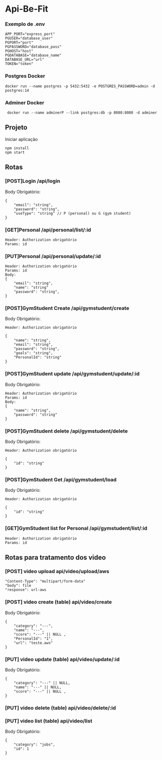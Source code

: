 # Api-Be-Fit

<h3> Exemplo de .env </h3>

```
APP_PORT="express_port"
PGUSER="database_user"
PGPORT="port"
PGPASSWORD="database_pass"
PGHOST="host"
PGDATABASE="database_name"
DATABASE_URL="url"
TOKEN="token"
```

<h3> Postgres Docker </h3>

```
docker run --name postgres -p 5432:5432 -e POSTGRES_PASSWORD=admin -d postgres:14
```

<h3> Adminer Docker </h3>

```
 docker run --name adminerP --link postgres:db -p 8080:8080 -d adminer
```

<h2> Projeto </h3>
<p> Iniciar aplicação

```
npm install
npm start
```

<h2> Rotas </h3>

<h3> [POST]Login /api/login</h3>
<p> Body Obrigatório:

```
{
    "email": "string",
    "password": "string",
    "useType": "string" // P (personal) ou G (gym student)
}
```

<h3> [GET]Personal /api/personal/list/:id</h3>

```
Header: Authorization obrigatório
Params: id

```

<h3> [PUT]Personal /api/personal/update/:id</h3>

```
Header: Authorization obrigatório
Params: id
Body:
{
    "email": "string",
    "name": "string"
    "password": "string",
}
```

<h3> [POST]GymStudent Create /api/gymstudent/create</h3>
<p> Body Obrigatório:

```
Header: Authorization obrigatório

{
    "name": "string",
    "email": "string",
    "password": "string",
    "goals": "string",
    "PersonalId": "string"
}
```

<h3> [POST]GymStudent update /api/gymstudent/update/:id</h3>
<p> Body Obrigatório:

```
Header: Authorization obrigatório
Params: id
Body:
{
    "name": "string",
    "password": "string"
}
```

<h3> [POST]GymStudent delete /api/gymstudent/delete</h3>
<p> Body Obrigatório:

```
Header: Authorization obrigatório

{
    "id": "string"
}
```

<h3> [POST]GymStudent Get /api/gymstudent/load</h3>
<p> Body Obrigatório:

```
Header: Authorization obrigatório

{
    "id": "string"
}
```

<h3> [GET]GymStudent list for Personal /api/gymstudent/list/:id</h3>

```
Header: Authorization obrigatório
Params: id

```


<h2> Rotas para tratamento dos video</h2>


<h3> [POST] video upload api/video/upload/aws</h3>

```
"Content-Type": "multipart/form-data"
"body": file 
"response": url-aws
```

<h3> [POST] video create (table) api/video/create</h3>

<p> Body Obrigatório:

```
{
    "category": "---",
    "name": "---",
    "score": "---" || NULL ,
    "PersonalId": "1",
    "url": "teste.aws"
}
```

<h3> [PUT] video update (table) api/video/update/:id</h3>

<p> Body Obrigatório:

```
{
    "category": "---" || NULL,
    "name": "---" || NULL,
    "score": "---" || NULL ,
}
```

<h3> [PUT] video delete (table) api/video/delete/:id</h3>

<h3> [PUT] video list (table) api/video/list</h3>

<p> Body Obrigatório:

```
{
    "category": "jobs",
    "id": 1
}
```

